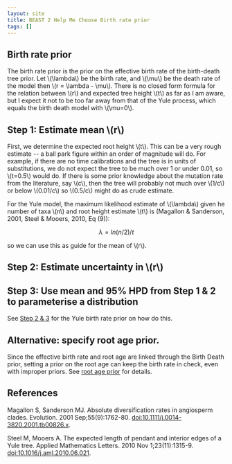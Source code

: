 ```yaml
---
layout: site
title: BEAST 2 Help Me Choose Birth rate prior
tags: []
---
```


## Birth rate prior 

The birth rate prior is the prior on the effective birth rate of the birth-death tree prior.
Let \\(\lambda\\) be the birth rate, and \\(\mu\\) be the death rate of the model then  \\(r = \lambda - \mu\\). 
There is no closed form formula for the relation between \\(r\\) and expected tree height \\(t\\) as far as I am aware, but I expect it not to be too far away from that of the Yule process, which equals the birth death model with \\(\mu=0\\).

## Step 1: Estimate mean \\(r\\)

First, we determine the expected root height \\(t\\). 
This can be a very rough estimate -- a ball park figure within an order of magnitude will do. For example, if there are no time calibrations and the tree is in units of substitutions, we do not expect the tree to be much over 1 or under 0.01, so \\(t=0.5\\) would do. If there is some prior knowledge about the mutation rate from the literature, say \\(c\\), then the tree will probably not much over \\(1/c\\) or below \\(0.01/c\\) so \\(0.5/c\\) might do as crude estimate.

For the Yule model, the maximum likelihood estimate of \\(\lambda\\) given he number of taxa \\(n\\) and root height estimate \\(t\\) is (Magallon & Sanderson, 2001, Steel & Mooers, 2010, Eq (9)):

$$ \lambda = ln(n/2)/t $$

so we can use this as guide for the mean of \\(r\\).

## Step 2: Estimate uncertainty in \\(r\\)

## Step 3: Use mean and 95% HPD from Step 1 & 2 to parameterise a distribution

See [Step 2 & 3](../YuleBirthRatePrior/) for the Yule birth rate prior on how do this.




## Alternative: specify root age prior.

Since the effective birth rate and root age are linked through the Birth Death prior, setting a prior on the root age can keep the birth rate in check, even with improper priors.
See [root age prior](../RootAgePrior/) for details.





## References

Magallon S, Sanderson MJ. Absolute diversification rates in angiosperm clades. Evolution. 2001 Sep;55(9):1762-80. <a href="http://doi.org/10.1111/j.0014-3820.2001.tb00826.x">doi:10.1111/j.0014-3820.2001.tb00826.x</a>.

Steel M, Mooers A. The expected length of pendant and interior edges of a Yule tree. Applied Mathematics Letters. 2010 Nov 1;23(11):1315-9. <a href="https://doi.org/10.1016/j.aml.2010.06.021">doi:10.1016/j.aml.2010.06.021</a>.